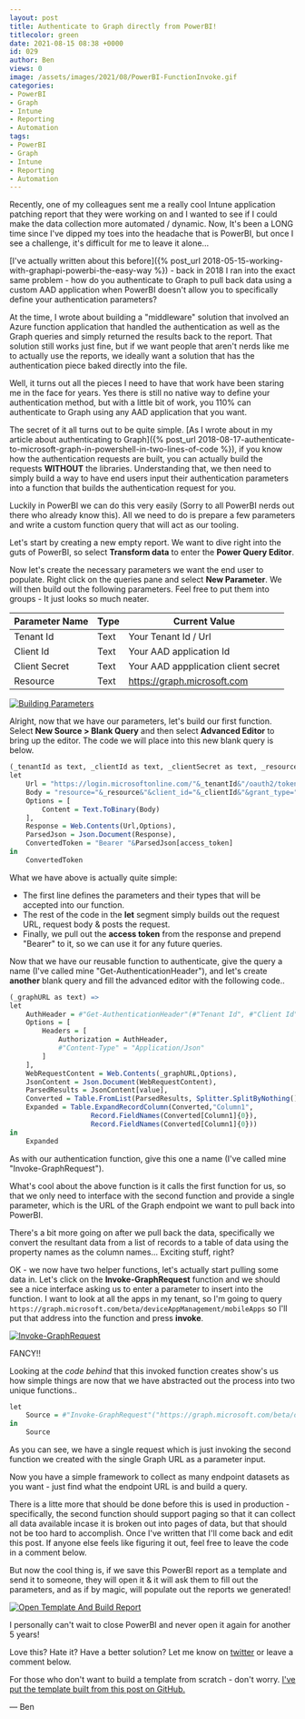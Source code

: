 ```yaml
---
layout: post
title: Authenticate to Graph directly from PowerBI!
titlecolor: green
date: 2021-08-15 08:38 +0000
id: 029
author: Ben
views: 0
image: /assets/images/2021/08/PowerBI-FunctionInvoke.gif
categories:
- PowerBI
- Graph
- Intune
- Reporting
- Automation
tags:
- PowerBI
- Graph
- Intune
- Reporting
- Automation
---
```



Recently, one of my colleagues sent me a really cool Intune application patching report that they were working on and I wanted to see if I could make the data collection more automated / dynamic. Now, It's been a LONG time since I've dipped my toes into the headache that is PowerBI, but once I see a challenge, it's difficult for me to leave it alone...

[I've actually written about this before]({% post_url 2018-05-15-working-with-graphapi-powerbi-the-easy-way %}) - back in 2018 I ran into the exact same problem - how do you authenticate to Graph to pull back data using a custom AAD application when PowerBI doesn't allow you to specifically define your authentication parameters?

At the time, I wrote about building a "middleware" solution that involved an Azure function application that handled the authentication as well as the Graph queries and simply returned the results back to the report. That solution still works just fine, but if we want people that aren't nerds like me to actually use the reports, we ideally want a solution that has the authentication piece baked directly into the file.

Well, it turns out all the pieces I need to have that work have been staring me in the face for years. Yes there is still no native way to define your authentication method, but with a little bit of work, you 110% can authenticate to Graph using any AAD application that you want.

The secret of it all turns out to be quite simple. [As I wrote about in my article about authenticating to Graph]({% post_url 2018-08-17-authenticate-to-microsoft-graph-in-powershell-in-two-lines-of-code %}), if you know how the authentication requests are built, you can actually build the requests **WITHOUT** the libraries. Understanding that, we then need to simply build a way to have end users input their authentication parameters into a function that builds the authentication request for you.

Luckily in PowerBI we can do this very easily (Sorry to all PowerBI nerds out there who already know this). All we need to do is prepare a few parameters and write a custom function query that will act as our tooling.

Let's start by creating a new empty report. We want to dive right into the guts of PowerBI, so select **Transform data** to enter the **Power Query Editor**.

Now let's create the necessary parameters we want the end user to populate. Right click on the queries pane and select **New Parameter**. We will then build out the following parameters. Feel free to put them into groups - It just looks so much neater.

| Parameter Name | Type | Current Value |
| --- | --- | --- |
| Tenant Id | Text | Your Tenant Id / Url |
| Client Id | Text | Your AAD application Id |
| Client Secret | Text | Your AAD appplication client secret |
| Resource | Text | https://graph.microsoft.com |

[![Building Parameters](/assets/images/2021/08/PowerBI-Parameters.gif)](/assets/images/2021/08/PowerBI-Parameters.gif "Building Parameters")

Alright, now that we have our parameters, let's build our first function. Select **New Source > Blank Query** and then select **Advanced Editor** to bring up the editor. The code we will place into this new blank query is below.

```R
(_tenantId as text, _clientId as text, _clientSecret as text, _resource as text, _grantType as text, _scope as text) as text =>
let
    Url = "https://login.microsoftonline.com/"&_tenantId&"/oauth2/token",
    Body = "resource="&_resource&"&client_id="&_clientId&"&grant_type="&_grantType&"&scope="&_scope&"&client_secret="&_clientSecret,
    Options = [
        Content = Text.ToBinary(Body)
    ],
    Response = Web.Contents(Url,Options),
    ParsedJson = Json.Document(Response),
    ConvertedToken = "Bearer "&ParsedJson[access_token]
in
    ConvertedToken
```

What we have above is actually quite simple:
- The first line defines the parameters and their types that will be accepted into our function.
- The rest of the code in the **let** segment simply builds out the request URL, request body & posts the request.
- Finally, we pull out the **access token** from the response and prepend "Bearer" to it, so we can use it for any future queries.

Now that we have our reusable function to authenticate, give the query a name (I've called mine "Get-AuthenticationHeader"), and let's create **another** blank query and fill the advanced editor with the following code..

```R
(_graphURL as text) =>
let
    AuthHeader = #"Get-AuthenticationHeader"(#"Tenant Id", #"Client Id", #"Client Secret", Resource, "client_credentials", "openid"),
    Options = [
        Headers = [
            Authorization = AuthHeader,
            #"Content-Type" = "Application/Json"
        ]
    ],
    WebRequestContent = Web.Contents(_graphURL,Options),
    JsonContent = Json.Document(WebRequestContent),
    ParsedResults = JsonContent[value],
    Converted = Table.FromList(ParsedResults, Splitter.SplitByNothing(), null, null, ExtraValues.Error),
    Expanded = Table.ExpandRecordColumn(Converted,"Column1",
                    Record.FieldNames(Converted[Column1]{0}),
                    Record.FieldNames(Converted[Column1]{0}))
in
    Expanded
```

As with our authentication function, give this one a name (I've called mine "Invoke-GraphRequest").

What's cool about the above function is it calls the first function for us, so that we only need to interface with the second function and provide a single parameter, which is the URL of the Graph endpoint we want to pull back into PowerBI.

There's a bit more going on after we pull back the data, specifically we convert the resultant data from a list of records to a table of data using the property names as the column names... Exciting stuff, right?

OK - we now have two helper functions, let's actually start pulling some data in. Let's click on the **Invoke-GraphRequest** function and we should see a nice interface asking us to enter a parameter to insert into the function. I want to look at all the apps in my tenant, so I'm going to query `https://graph.microsoft.com/beta/deviceAppManagement/mobileApps` so I'll put that address into the function and press **invoke**.

[![Invoke-GraphRequest](/assets/images/2021/08/PowerBI-FunctionInvoke.gif)](/assets/images/2021/08/PowerBI-FunctionInvoke.gif "Invoke-GraphRequest")

FANCY!!

Looking at the *code behind* that this invoked function creates show's us how simple things are now that we have abstracted out the process into two unique functions..

```R
let
    Source = #"Invoke-GraphRequest"("https://graph.microsoft.com/beta/deviceAppManagement/mobileApps")
in
    Source
```

As you can see, we have a single request which is just invoking the second function we created with the single Graph URL as a parameter input.

Now you have a simple framework to collect as many endpoint datasets as you want - just find what the endpoint URL is and build a query.

There is a litte more that should be done before this is used in production - specifically, the second function should support paging so that it can collect all data available incase it is broken out into pages of data, but that should not be too hard to accomplish. Once I've written that I'll come back and edit this post. If anyone else feels like figuring it out, feel free to leave the code in a comment below.

But now the cool thing is, if we save this PowerBI report as a template and send it to someone, they will open it & it will ask them to fill out the parameters, and as if by magic, will populate out the reports we generated!

[![Open Template And Build Report](/assets/images/2021/08/PowerBI-Template.gif)](/assets/images/2021/08/PowerBI-Template.gif "Open Template And Build Report")

I personally can't wait to close PowerBI and never open it again for another 5 years!

Love this? Hate it? Have a better solution? Let me know on [twitter](https://twitter.com/powers_hell) or leave a comment below.

For those who don't want to build a template from scratch - don't worry. [I've put the template built from this post on GitHub.](https://github.com/tabs-not-spaces/CodeDump/tree/master/PowerBI-GraphAuthentication)

— Ben



